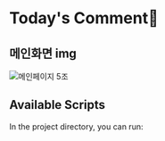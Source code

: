 # Today's Comment🧡

## 메인화면 img

![메인페이지 5조](https://user-images.githubusercontent.com/100943412/196769663-4af3bd56-340f-4980-91ca-57262ba56c37.png)

## Available Scripts

In the project directory, you can run:


